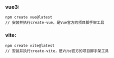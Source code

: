 ### vue3:

```
npm create vue@latest
// 安装并执行create-vue，是Vue官方的项目脚手架工具
```

### vite:

```
npm create vite@latest
// 安装并执行create-vite，是Vite官方的项目脚手架工具
```

